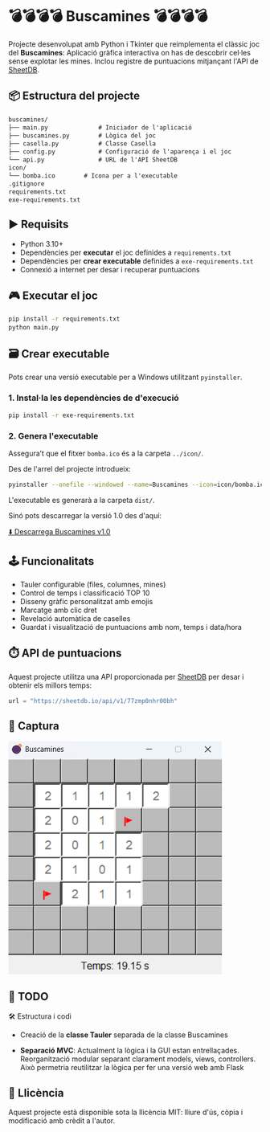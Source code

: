 # 💣💣💣💣 Buscamines 💣💣💣💣

Projecte desenvolupat amb Python i Tkinter que reimplementa el clàssic joc del **Buscamines**:
Aplicació gràfica interactiva on has de descobrir cel·les sense explotar les mines.
Inclou registre de puntuacions mitjançant l'API de [SheetDB](https://sheetdb.io).

## 📦 Estructura del projecte

```
buscamines/
├── main.py              # Iniciador de l'aplicació
├── buscamines.py        # Lògica del joc
├── casella.py           # Classe Casella
├── config.py            # Configuració de l'aparença i el joc
└── api.py               # URL de l'API SheetDB
icon/
└── bomba.ico        # Icona per a l'executable
.gitignore
requirements.txt
exe-requirements.txt
```

## ▶️ Requisits

- Python 3.10+
- Dependències per **executar** el joc definides a `requirements.txt`
- Dependències per **crear executable** definides a `exe-requirements.txt`
- Connexió a internet per desar i recuperar puntuacions

## 🎮 Executar el joc

```bash
pip install -r requirements.txt
python main.py
```

## 🗃️ Crear executable

Pots crear una versió executable per a Windows utilitzant `pyinstaller`.

### 1. Instal·la les dependències de d'execució

```bash
pip install -r exe-requirements.txt
```

### 2. Genera l'executable

Assegura’t que el fitxer `bomba.ico` és a la carpeta `../icon/`.

Des de l'arrel del projecte introdueix:

```bash
pyinstaller --onefile --windowed --name=Buscamines --icon=icon/bomba.ico --add-data "icon/bomba.ico;icon" buscamines/main.py
```

L'executable es generarà a la carpeta `dist/`.

Sinó pots descarregar la versió 1.0 des d'aquí:

[⬇️ Descarrega Buscamines v1.0](https://github.com/xbaubes/Buscamines/releases/download/v1.0/Buscamines.exe)

## 🕹️ Funcionalitats

- Tauler configurable (files, columnes, mines)
- Control de temps i classificació TOP 10
- Disseny gràfic personalitzat amb emojis
- Marcatge amb clic dret
- Revelació automàtica de caselles
- Guardat i visualització de puntuacions amb nom, temps i data/hora

## ⏱️ API de puntuacions

Aquest projecte utilitza una API proporcionada per [SheetDB](https://sheetdb.io) per desar i obtenir els millors temps:

```python
url = "https://sheetdb.io/api/v1/77zmp0nhr00bh"
```

## 📸 Captura

![Captura del joc](GUI.png)

## 🚧 TODO

🛠️ Estructura i codi

- Creació de la **classe Tauler** separada de la classe Buscamines

- **Separació MVC**: Actualment la lògica i la GUI estan entrellaçades. Reorganització modular separant clarament models, views, controllers. Això permetria reutilitzar la lògica per fer una versió web amb Flask

## 📝 Llicència

Aquest projecte està disponible sota la llicència MIT: lliure d'ús, còpia i modificació amb crèdit a l'autor.
